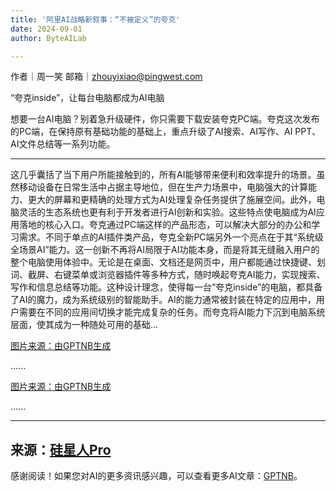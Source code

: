 ```yaml
---
title: '阿里AI战略新叙事：“不被定义”的夸克'
date: 2024-09-01
author: ByteAILab

---
```


作者｜周一笑
邮箱｜zhouyixiao@pingwest.com

“夸克inside”，让每台电脑都成为AI电脑

想要一台AI电脑？别着急升级硬件，你只需要下载安装夸克PC端。夸克这次发布的PC端，在保持原有基础功能的基础上，重点升级了AI搜索、AI写作、AI PPT、AI文件总结等一系列功能。

---
这几乎囊括了当下用户所能接触到的，所有AI能够带来便利和效率提升的场景。虽然移动设备在日常生活中占据主导地位，但在生产力场景中，电脑强大的计算能力、更大的屏幕和更精确的处理方式为AI处理复杂任务提供了施展空间。此外，电脑灵活的生态系统也更有利于开发者进行AI创新和实验。这些特点使电脑成为AI应用落地的核心入口。夸克通过PC端这样的产品形态，可以解决大部分的办公和学习需求。不同于单点的AI插件类产品，夸克全新PC端另外一个亮点在于其“系统级全场景AI”能力。这一创新不再将AI局限于AI功能本身，而是将其无缝融入用户的整个电脑使用体验中。无论是在桌面、文档还是网页中，用户都能通过快捷键、划词、截屏、右键菜单或浏览器插件等多种方式，随时唤起夸克AI能力，实现搜索、写作和信息总结等功能。这种设计理念，使得每一台“夸克inside”的电脑，都具备了AI的魔力，成为系统级别的智能助手。AI的能力通常被封装在特定的应用中，用户需要在不同的应用间切换才能完成复杂的任务。而夸克将AI能力下沉到电脑系统层面，使其成为一种随处可用的基础...

[图片来源：由GPTNB生成](http://www.jesonc.com/upload/3B33CB85B496C0CB6FBA4C2BD79320AD/1724991081298/FtvCol35PIpoAEZDPsjueFkb25aM.png)

......

[图片来源：由GPTNB生成](http://www.jesonc.com/Fj3ceFCVvrC9UDiHExyqtLzetFDC)

......

---

来源：[硅星人Pro](https://mp.weixin.qq.com/s/9zQa5MvWtLbpV-VxjOcgRA)
---
感谢阅读！如果您对AI的更多资讯感兴趣，可以查看更多AI文章：[GPTNB](https://gptnb.com)。